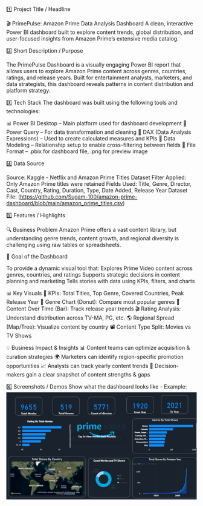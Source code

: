 1️⃣ Project Title / Headline

🎬 PrimePulse: Amazon Prime Data Analysis Dashboard
A clean, interactive Power BI dashboard built to explore content trends, global distribution, and user-focused insights from Amazon Prime’s extensive media catalog.

2️⃣ Short Description / Purpose

The PrimePulse Dashboard is a visually engaging Power BI report that allows users to explore Amazon Prime content across genres, countries, ratings, and release years. Built for entertainment analysts, marketers, and data strategists, this dashboard reveals patterns in content distribution and platform strategy.

3️⃣ Tech Stack
The dashboard was built using the following tools and technologies:


📊 Power BI Desktop – Main platform used for dashboard development
📂 Power Query – For data transformation and cleaning
🧠 DAX (Data Analysis Expressions) – Used to create calculated measures and KPIs
📝 Data Modeling – Relationship setup to enable cross-filtering between fields
📁 File Format – .pbix for dashboard file, .png for preview image

4️⃣ Data Source

Source: Kaggle - Netflix and Amazon Prime Titles Dataset
Filter Applied: Only Amazon Prime titles were retained
Fields Used: Title, Genre, Director, Cast, Country, Rating, Duration, Type, Date Added, Release Year
Dataset File: (https://github.com/Sugam-100/amazon-prime-dashboard/blob/main/amazon_prime_titles.csv)

5️⃣ Features / Highlights

🔍 Business Problem
Amazon Prime offers a vast content library, but understanding genre trends, content growth, and regional diversity is challenging using raw tables or spreadsheets.

🎯 Goal of the Dashboard

To provide a dynamic visual tool that:
Explores Prime Video content across genres, countries, and ratings
Supports strategic decisions in content planning and marketing
Tells stories with data using KPIs, filters, and charts

📊 Key Visuals
📌 KPIs: Total Titles, Top Genre, Covered Countries, Peak Release Year
🍿 Genre Chart (Donut): Compare most popular genres
📅 Content Over Time (Bar): Track release year trends
🎬 Rating Analysis: Understand distribution across TV-MA, PG, etc.
🌎 Regional Spread (Map/Tree): Visualize content by country
📽 Content Type Split: Movies vs TV Shows

💡 Business Impact & Insights
📊 Content teams can optimize acquisition & curation strategies
🌍 Marketers can identify region-specific promotion opportunities
📈 Analysts can track yearly content trends
🎯 Decision-makers gain a clear snapshot of content strengths & gaps

6️⃣ Screenshots / Demos
Show what the dashboard looks like - 
Example: ![Dashboard Preview](https://github.com/Sugam-100/amazon-prime-dashboard/blob/main/amazon-prime%20screenshort.png)

